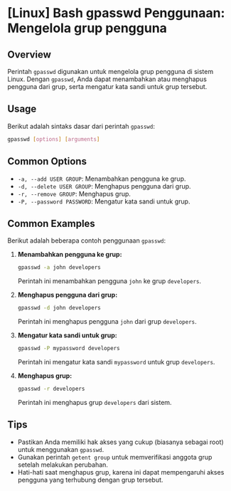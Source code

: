 # [Linux] Bash gpasswd Penggunaan: Mengelola grup pengguna

## Overview
Perintah `gpasswd` digunakan untuk mengelola grup pengguna di sistem Linux. Dengan `gpasswd`, Anda dapat menambahkan atau menghapus pengguna dari grup, serta mengatur kata sandi untuk grup tersebut.

## Usage
Berikut adalah sintaks dasar dari perintah `gpasswd`:

```bash
gpasswd [options] [arguments]
```

## Common Options
- `-a, --add USER GROUP`: Menambahkan pengguna ke grup.
- `-d, --delete USER GROUP`: Menghapus pengguna dari grup.
- `-r, --remove GROUP`: Menghapus grup.
- `-P, --password PASSWORD`: Mengatur kata sandi untuk grup.

## Common Examples
Berikut adalah beberapa contoh penggunaan `gpasswd`:

1. **Menambahkan pengguna ke grup:**
   ```bash
   gpasswd -a john developers
   ```
   Perintah ini menambahkan pengguna `john` ke grup `developers`.

2. **Menghapus pengguna dari grup:**
   ```bash
   gpasswd -d john developers
   ```
   Perintah ini menghapus pengguna `john` dari grup `developers`.

3. **Mengatur kata sandi untuk grup:**
   ```bash
   gpasswd -P mypassword developers
   ```
   Perintah ini mengatur kata sandi `mypassword` untuk grup `developers`.

4. **Menghapus grup:**
   ```bash
   gpasswd -r developers
   ```
   Perintah ini menghapus grup `developers` dari sistem.

## Tips
- Pastikan Anda memiliki hak akses yang cukup (biasanya sebagai root) untuk menggunakan `gpasswd`.
- Gunakan perintah `getent group` untuk memverifikasi anggota grup setelah melakukan perubahan.
- Hati-hati saat menghapus grup, karena ini dapat mempengaruhi akses pengguna yang terhubung dengan grup tersebut.